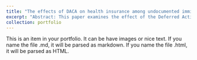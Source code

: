 ```yaml
---
title: "The effects of DACA on health insurance among undocumented immigrants and US-born children"
excerpt: "Abstract: This paper examines the effect of the Deferred Action for Childhood Arrivals (DACA) program on health coverage among non-citizen immigrants and their US-born children. I exploit the regression discontinuity design that utilizes the individual’s age in 2012 with data drawn from the American Community Survey. I find that DACA eligibility among likely DACA mothers increase Medicaid insurance among US-born children by approximately 4 percentage points. However, DACA eligibility do not increase health coverage likely DACA recipients."
collection: portfolio
---
```


This is an item in your portfolio. It can be have images or nice text. If you name the file .md, it will be parsed as markdown. If you name the file .html, it will be parsed as HTML. 

